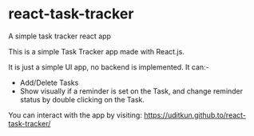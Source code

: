 # react-task-tracker
A simple task tracker react app

This is a simple Task Tracker app made with React.js.

It is just a simple UI app, no backend is implemented.
It can:-
- Add/Delete Tasks
- Show visually if a reminder is set on the Task, and change reminder status by double clicking on the Task.

You can interact with the app by visiting: https://uditkun.github.to/react-task-tracker/
